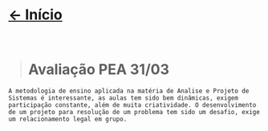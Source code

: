 # [<- Início]($root$/../../README.md)
<br>

> # Avaliação PEA 31/03

    A metodologia de ensino aplicada na matéria de Analise e Projeto de Sistemas é interessante, as aulas tem sido bem dinâmicas, exigem participação constante, além de muita criatividade. O desenvolvimento de um projeto para resolução de um problema tem sido um desafio, exige um relacionamento legal em grupo. 
